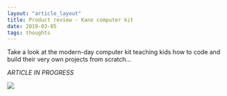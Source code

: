 ```yaml
---
layout: "article_layout"
title: Product review - Kano computer kit
date: 2019-03-05
tags: thoughts
---
```


<p>Take a look at the modern-day computer kit teaching kids how to code and build their very own projects from scratch...</p>

<i>ARTICLE IN PROGRESS</i>

<img class="article_image" src="/pages/journal/journal_assets/Desk_in_March_2019.jpg" />
